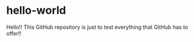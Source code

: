 # hello-world

Hello!!
This GitHub repository is just to test everything that GitHub has to offer!!
